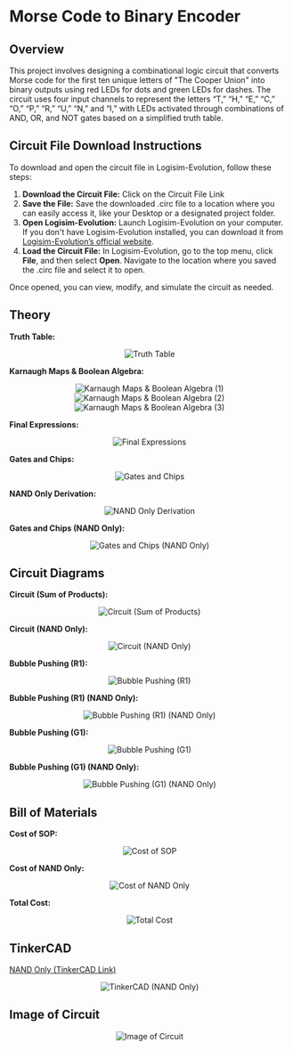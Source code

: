 # Morse Code to Binary Encoder

## Overview  
This project involves designing a combinational logic circuit that converts Morse code for the first ten unique letters of "The Cooper Union" into binary outputs using red LEDs for dots and green LEDs for dashes. The circuit uses four input channels to represent the letters “T,” “H,” “E,” “C,” “O,” “P,” “R,” “U,” “N,” and “I,” with LEDs activated through combinations of AND, OR, and NOT gates based on a simplified truth table.

## Circuit File Download Instructions  
To download and open the circuit file in Logisim-Evolution, follow these steps:

1. **Download the Circuit File:** Click on the Circuit File Link
2. **Save the File:** Save the downloaded .circ file to a location where you can easily access it, like your Desktop or a designated project folder.
3. **Open Logisim-Evolution:** Launch Logisim-Evolution on your computer. If you don't have Logisim-Evolution installed, you can download it from [Logisim-Evolution’s official website](https://github.com/logisim-evolution/logisim-evolution).
4. **Load the Circuit File:** In Logisim-Evolution, go to the top menu, click **File**, and then select **Open**. Navigate to the location where you saved the .circ file and select it to open.

Once opened, you can view, modify, and simulate the circuit as needed.

## Theory

**Truth Table:**

<div align="center">
    <img src="https://github.com/TalhaAkhlaq/ECE150-Digital-Logic-Design/blob/main/Project%201%20(BCD%20to%20Morse%20Code%20Encoder)/Project%201%20(Truth%20Table).png" alt="Truth Table">
</div>

**Karnaugh Maps & Boolean Algebra:**

<div align="center">
    <img src="https://github.com/TalhaAkhlaq/ECE150-Digital-Logic-Design/blob/main/Project%201%20(BCD%20to%20Morse%20Code%20Encoder)/Project%201%20(Karnaugh%20Maps%20%26%20Boolean%20Algebra)%20(1).png" alt="Karnaugh Maps & Boolean Algebra (1)">
</div>

<div align="center">
    <img src="https://github.com/TalhaAkhlaq/ECE150-Digital-Logic-Design/blob/main/Project%201%20(BCD%20to%20Morse%20Code%20Encoder)/Project%201%20(Karnaugh%20Maps%20%26%20Boolean%20Algebra)%20(2).png" alt="Karnaugh Maps & Boolean Algebra (2)">
</div>

<div align="center">
    <img src="https://github.com/TalhaAkhlaq/ECE150-Digital-Logic-Design/blob/main/Project%201%20(BCD%20to%20Morse%20Code%20Encoder)/Project%201%20(Karnaugh%20Maps%20%26%20Boolean%20Algebra)%20(3).png" alt="Karnaugh Maps & Boolean Algebra (3)">
</div>

**Final Expressions:**

<div align="center">
    <img src="https://github.com/TalhaAkhlaq/ECE150-Digital-Logic-Design/blob/main/Project%201%20(BCD%20to%20Morse%20Code%20Encoder)/Project%201%20(Final%20Expressions).png" alt="Final Expressions">
</div>

**Gates and Chips:**

<div align="center">
    <img src="https://github.com/TalhaAkhlaq/ECE150-Digital-Logic-Design/blob/main/Project%201%20(BCD%20to%20Morse%20Code%20Encoder)/Project%201%20(Gates%20and%20Chips).png.png" alt="Gates and Chips">
</div>

**NAND Only Derivation:**

<div align="center">
    <img src="https://github.com/TalhaAkhlaq/ECE150-Digital-Logic-Design/blob/main/Project%201%20(BCD%20to%20Morse%20Code%20Encoder)/Project%201%20(NAND%20Only%20Derivation).png" alt="NAND Only Derivation">
</div>

**Gates and Chips (NAND Only):**

<div align="center">
    <img src="https://github.com/TalhaAkhlaq/ECE150-Digital-Logic-Design/blob/main/Project%201%20(BCD%20to%20Morse%20Code%20Encoder)/Project%201(Gates%20and%20Chips%20(NAND%20Only)).png" alt="Gates and Chips (NAND Only)">
</div>

## Circuit Diagrams

**Circuit (Sum of Products):**

<div align="center">
    <img src="https://github.com/TalhaAkhlaq/ECE150-Digital-Logic-Design/blob/main/Project%201%20(BCD%20to%20Morse%20Code%20Encoder)/Project%201%20(Circuit%20(Sum%20of%20Products)).png" alt="Circuit (Sum of Products)">
</div>

**Circuit (NAND Only):**

<div align="center">
    <img src="https://github.com/TalhaAkhlaq/ECE150-Digital-Logic-Design/blob/main/Project%201%20(BCD%20to%20Morse%20Code%20Encoder)/Project%201%20(Circuit%20(NAND%20Only)).png" alt="Circuit (NAND Only)">
</div>

**Bubble Pushing (R1):**

<div align="center">
    <img src="https://github.com/TalhaAkhlaq/ECE150-Digital-Logic-Design/blob/main/Project%201%20(BCD%20to%20Morse%20Code%20Encoder)/Project%201%20(Bubble%20Pushing%20(R1).png" alt="Bubble Pushing (R1)">
</div>

**Bubble Pushing (R1) (NAND Only):**

<div align="center">
    <img src="https://github.com/TalhaAkhlaq/ECE150-Digital-Logic-Design/blob/main/Project%201%20(BCD%20to%20Morse%20Code%20Encoder)/Project%201%20(Bubble%20Pushing%20(R1)%20(NAND%20Only)).png" alt="Bubble Pushing (R1) (NAND Only)">
</div>

**Bubble Pushing (G1):**

<div align="center">
    <img src="https://github.com/TalhaAkhlaq/ECE150-Digital-Logic-Design/blob/main/Project%201%20(BCD%20to%20Morse%20Code%20Encoder)/Project%201%20(Bubble%20Pushing%20(G1).png" alt="Bubble Pushing (G1)">
</div>

**Bubble Pushing (G1) (NAND Only):**

<div align="center">
    <img src="https://github.com/TalhaAkhlaq/ECE150-Digital-Logic-Design/blob/main/Project%201%20(BCD%20to%20Morse%20Code%20Encoder)/Project%201%20(Bubble%20Pushing%20(G1)%20(NAND%20Only)).png" alt="Bubble Pushing (G1) (NAND Only)">
</div>

## Bill of Materials

**Cost of SOP:**

<div align="center">
    <img src="https://github.com/TalhaAkhlaq/ECE150-Digital-Logic-Design/blob/main/Project%201%20(BCD%20to%20Morse%20Code%20Encoder)/Project%201%20(Cost%20of%20SOP).png" alt="Cost of SOP">
</div>

**Cost of NAND Only:**

<div align="center">
    <img src="https://github.com/TalhaAkhlaq/ECE150-Digital-Logic-Design/blob/main/Project%201%20(BCD%20to%20Morse%20Code%20Encoder)/Project%201%20(Cost%20of%20NAND%20Only).png" alt="Cost of NAND Only">
</div>

**Total Cost:**

<div align="center">
    <img src="https://github.com/TalhaAkhlaq/ECE150-Digital-Logic-Design/blob/main/Project%201%20(BCD%20to%20Morse%20Code%20Encoder)/Project%201%20(Total%20Cost).png" alt="Total Cost">
</div>

## TinkerCAD

[NAND Only (TinkerCAD Link)](https://www.tinkercad.com/things/5qz1x1EX0hI-nand-only-project-1/editel?returnTo=%2Fdashboard%3Fcollection%3Ddesigns&sharecode=3EE7p7VWXoC4babMxV6vZnEBQwvb64EWLbs2GbcB8XI)

<div align="center">
    <img src="https://github.com/TalhaAkhlaq/ECE150-Digital-Logic-Design/blob/main/Project%201%20(BCD%20to%20Morse%20Code%20Encoder)/Project%201%20(TinkerCAD).png" alt="TinkerCAD (NAND Only)">
</div>

## Image of Circuit

<div align="center">
    <img src="https://github.com/TalhaAkhlaq/ECE150-Digital-Logic-Design/blob/main/Project%201%20(BCD%20to%20Morse%20Code%20Encoder)/Project%201%20(Image%20of%20Circuit).png" alt="Image of Circuit">
</div>




